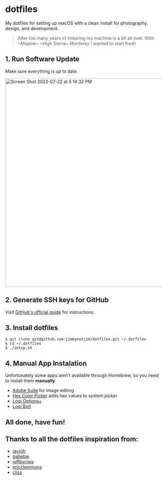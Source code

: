 # dotfiles

My dotfiles for setting up macOS with a clean install for photography, design, and development.

> After too many years of tinkering my machine is a bit all over. With ~Mojave~ ~High Sierra~ Monterey I wanted to start fresh

## 1. Run Software Update

Make sure everything is up to date.

<img width="667" alt="Screen Shot 2022-07-22 at 5 14 32 PM" src="https://user-images.githubusercontent.com/1280430/180582591-f99f25f6-f77c-4a7c-95fe-abcf079ded7d.png">

## 2. Generate SSH keys for GitHub

Visit [GitHub's official guide](https://help.github.com/articles/generating-ssh-keys#platform-mac) for instructions.

## 3. Install dotfiles

    $ git clone git@github.com:jimmynotjim/dotfiles.git ~/.dotfiles
    $ cd ~/.dotfiles
    $ ./setup.sh

## 4. Manual App Instalation

Unfortunately some apps aren't available through Homebrew, so you need to install them __manually__.

* [Adobe Suite](http://www.adobe.com/products/creativecloud.html) for image editing
* [Hex Color Picker](http://wafflesoftware.net/hexpicker/) adds hex values to system picker
* [Logi Options+](https://support.logi.com/hc/en-us/articles/4418699283607)
* [Logi Bolt](https://support.logi.com/hc/en-us/articles/4418089333655)


## All done, have fun!

## Thanks to all the dotfiles inspiration from:

* [jayroh](https://github.com/jayrow/dotfiles.new)
* [gabebw](https://github.com/gabebw/dotfiles)
* [jeffbyrnes](https://github.com/jeffbyrnes/dotfiles)
* [ericclemmons](https://github.com/ericclemmons/dotfiles)
* [cliss](https://gist.github.com/cliss/74782128b9a35366ecac44a7c4b45752)
